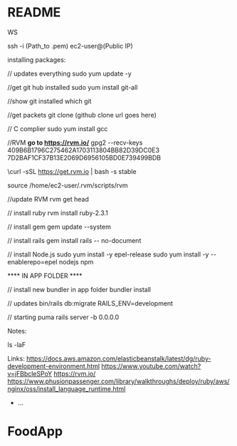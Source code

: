 # README
WS 

ssh -i (Path_to .pem) ec2-user@(Public IP)

installing packages:

// updates everything 
sudo yum update -y 

//get git hub installed 
sudo yum install git-all

//show git installed 
which git

//get packets
git clone (github clone url goes here)

// C complier
sudo yum install gcc

//RVM **go to https://rvm.io/**
gpg2 --recv-keys 409B6B1796C275462A1703113804BB82D39DC0E3 7D2BAF1CF37B13E2069D6956105BD0E739499BDB

\curl -sSL https://get.rvm.io | bash -s stable

source /home/ec2-user/.rvm/scripts/rvm

//update RVM 
rvm get head

// install ruby 
rvm install ruby-2.3.1

// install gem
gem update --system 

// install rails 
gem install rails -- no-document

// install Node.js
sudo yum install -y epel-release
sudo yum install -y --enablerepo=epel nodejs npm

**** IN APP FOLDER ****

// install new bundler in app folder 
bundler install 

// updates
bin/rails db:migrate RAILS_ENV=development

// starting puma 
rails server -b 0.0.0.0

Notes:

ls -laF

Links:
https://docs.aws.amazon.com/elasticbeanstalk/latest/dg/ruby-development-environment.html
https://www.youtube.com/watch?v=jFBbcleSPoY
https://rvm.io/
https://www.phusionpassenger.com/library/walkthroughs/deploy/ruby/aws/nginx/oss/install_language_runtime.html


* ...
# FoodApp
